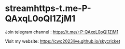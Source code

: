 # streamhttps-t.me-P-QAxqL0oQI1ZjM1
Join telegram channel : https://t.me/+P-QAxqL0oQI1ZjM1

Visit my website: https://cwc2023live.github.io/skycricket
